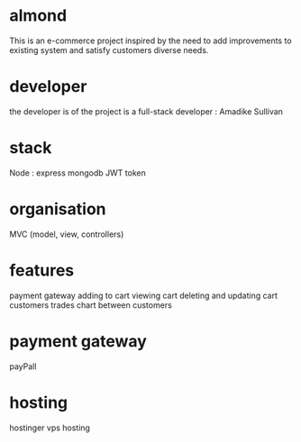 # almond
This is an e-commerce project inspired by the need to add improvements to existing system and satisfy customers diverse needs.

# developer
the developer is of the project is a full-stack developer : Amadike Sullivan

# stack
Node :  express
mongodb
JWT token

# organisation
MVC (model, view, controllers)

# features
payment gateway
adding to cart
viewing cart
deleting and updating cart
customers trades 
chart between customers

# payment gateway
payPall

# hosting
hostinger vps hosting


